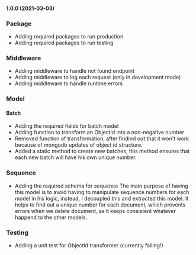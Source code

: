 #### 1.0.0 (2021-03-03)

### Package

- Adding required packages to run production
- Adding required packages to run testing

### Middleware

- Adding middleware to handle not found endpoint
- Adding middleware to log each request (only in development mode)
- Adding middleware to handle runtime errors

### Model

#### Batch

- Adding the required fields for batch model
- Adding function to transform an ObjectId into a non-negative number
- Removed function of transformation, after findind out that it won't work because
  of mongodb updates of object id structure.
- Added a static method to create new batches, this method ensures that each new
  batch will have his own unique number.

### Sequence

- Adding the required schema for sequence
  The main purpose of having this model is to avoid having to manipulate sequence numbers
  for each model in his logic, instead, I decoupled this and extracted this model. It helps
  to find out a unique number for each document, which prevents errors when we delete document,
  as it keeps consistent whatever happend to the other models.

### Testing

- Adding a unit test for ObjectId transformer (currently failing!)
